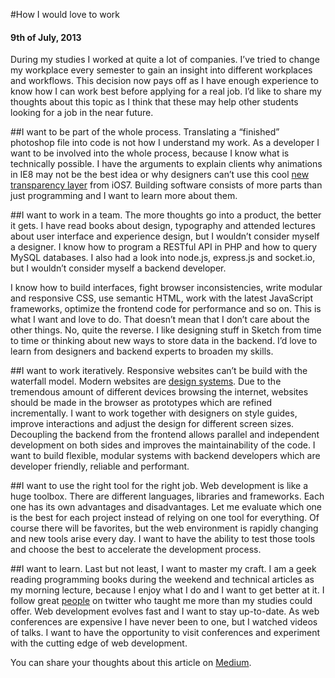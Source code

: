 #How I would love to work

#### 9th of July, 2013

During my studies I worked at quite a lot of companies. I’ve tried to change my workplace every semester to gain an insight into different workplaces and workflows. This decision now pays off as I have enough experience to know how I can work best before applying for a real job. I’d like to share my thoughts about this topic as I think that these may help other students looking for a job in the near future.

##I want to be part of the whole process.
Translating a “finished” photoshop file into code is not how I understand my work. As a developer I want to be involved into the whole process, because I know what is technically possible. I have the arguments to explain clients why animations in IE8 may not be the best idea or why designers can’t use this cool [new transparency layer](http://www.allenpike.com/2013/ios7-catch-me-if-you-can/) from iOS7. Building software consists of more parts than just programming and I want to learn more about them.

##I want to work in a team.
The more thoughts go into a product, the better it gets. I have read books about design, typography and attended lectures about user interface and experience design, but I wouldn’t consider myself a designer. I know how to program a RESTful API in PHP and how to query MySQL databases. I also had a look into node.js, express.js and socket.io, but I wouldn’t consider myself a backend developer.

I know how to build interfaces, fight browser inconsistencies, write modular and responsive CSS, use semantic HTML, work with the latest JavaScript frameworks, optimize the frontend code for performance and so on. This is what I want and love to do. That doesn’t mean that I don’t care about the other things. No, quite the reverse. I like designing stuff in Sketch from time to time or thinking about new ways to store data in the backend. I’d love to learn from designers and backend experts to broaden my skills.

##I want to work iteratively.
Responsive websites can’t be build with the waterfall model. Modern websites are [design systems](http://bradfrostweb.com/blog/post/atomic-web-design/). Due to the tremendous amount of different devices browsing the internet, websites should be made in the browser as prototypes which are refined incrementally. I want to work together with designers on style guides, improve interactions and adjust the design for different screen sizes. Decoupling the backend from the frontend allows parallel and independent development on both sides and improves the maintainability of the code. I want to build flexible, modular systems with backend developers which are developer friendly, reliable and performant.

##I want to use the right tool for the right job.
Web development is like a huge toolbox. There are different languages, libraries and frameworks. Each one has its own advantages and disadvantages. Let me evaluate which one is the best for each project instead of relying on one tool for everything. Of course there will be favorites, but the web environment is rapidly changing and new tools arise every day. I want to have the ability to test those tools and choose the best to accelerate the development process.

##I want to learn.
Last but not least, I want to master my craft. I am a geek reading programming books during the weekend and technical articles as my morning lecture, because I enjoy what I do and I want to get better at it. I follow great [people](https://twitter.com/max_hoffmann/following) on twitter who taught me more than my studies could offer. Web development evolves fast and I want to stay up-to-date. As web conferences are expensive I have never been to one, but I watched videos of talks. I want to have the opportunity to visit conferences and experiment with the cutting edge of web development.

You can share your thoughts about this article on [Medium](https://medium.com/p/a5abc179d472).
